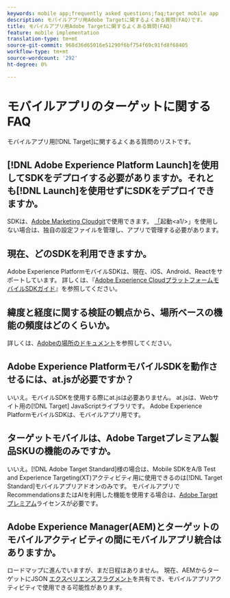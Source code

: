 ```yaml
---
keywords: mobile app;frequently asked questions;faq;target mobile app
description: モバイルアプリ用Adobe Targetに関するよくある質問(FAQ)です。
title: モバイルアプリ用Adobe Targetに関するよくある質問(FAQ)
feature: mobile implementation
translation-type: tm+mt
source-git-commit: 968d36d65016e51290f6bf754f69c91fd8f68405
workflow-type: tm+mt
source-wordcount: '292'
ht-degree: 0%

---
```



# モバイルアプリのターゲットに関するFAQ

モバイルアプリ用[!DNL Target]に関するよくある質問のリストです。

## [!DNL Adobe Experience Platform Launch]を使用してSDKをデプロイする必要がありますか。それとも[!DNL Launch]を使用せずにSDKをデプロイできますか。

SDKは、[Adobe Marketing Cloudgit](https://github.com/Adobe-Marketing-Cloud/acp-sdks/)で使用できます。 [「](https://experienceleague.adobe.com/docs/launch/using/overview.html)起動&lt;a1/>」を使用しない場合は、独自の設定ファイルを管理し、アプリで管理する必要があります。

## 現在、どのSDKを利用できますか。

Adobe Experience PlatformモバイルSDKは、現在、iOS、Android、Reactをサポートしています。 詳しくは、『[Adobe Experience CloudプラットフォームモバイルSDKガイド](https://aep-sdks.gitbook.io/docs/)』を参照してください。

## 緯度と経度に関する検証の観点から、場所ベースの機能の頻度はどのくらいか。

詳しくは、[Adobeの場所のドキュメント](https://placesdocs.com/places-services-by-adobe-documentation/)を参照してください。

## Adobe Experience PlatformモバイルSDKを動作させるには、at.jsが必要ですか？

いいえ。モバイルSDKを使用する際にat.jsは必要ありません。 at.jsは、Webサイト用の[!DNL Target] JavaScriptライブラリです。 Adobe Experience PlatformモバイルSDKは、モバイルアプリ用です。

## ターゲットモバイルは、Adobe Targetプレミアム製品SKUの機能のみですか。

いいえ。[!DNL Adobe Target Standard]様の場合は、Mobile SDKをA/B Test and Experience Targeting(XT)アクティビティ用に使用できるのは[!DNL Target Standard]モバイルアプリアドオンのみです。 モバイルアプリでRecommendationsまたはAIを利用した機能を使用する場合は、[Adobe Targetプレミアム](/help/c-intro/intro.md#premium)ライセンスが必要です。

## Adobe Experience Manager(AEM)とターゲットのモバイルアクティビティの間にモバイルアプリ統合はありますか。

ロードマップに進んでいますが、まだ日程はありません。 現在、AEMからターゲットにJSON [エクスペリエンスフラグメント](/help/c-experiences/c-manage-content/aem-experience-fragments.md)を共有でき、モバイルアプリアクティビティで使用できる可能性があります。
